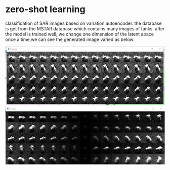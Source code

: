 # zero-shot learning 
 classification of SAR images based on variation autoencoder.
the database is get from the MSTAR database which contains many images of tanks. after the model is trained well, we change one dimension of the latent apace once a time,we can see the generated image varied as below:

![image](images/mmexport1564729119969.jpg)
![image](images/mmexport1564729103814.jpg)
